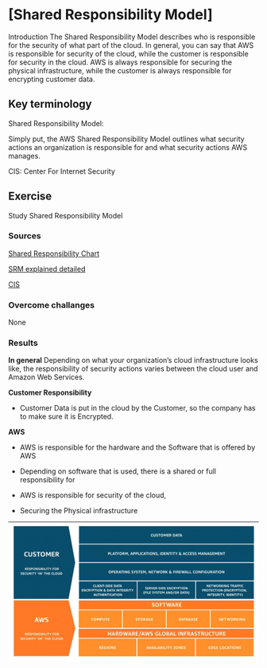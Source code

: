 # [Shared Responsibility Model]

Introduction
The Shared Responsibility Model describes who is responsible for the security of what part of the cloud. In general, you can say that AWS is responsible for security of the cloud, while the customer is responsible for security in the cloud. AWS is always responsible for securing the physical infrastructure, while the customer is always responsible for encrypting customer data.

## Key terminology

Shared Responsibility Model: 

Simply put, the AWS Shared Responsibility Model outlines what security actions an organization is responsible for and what security actions AWS manages. 

CIS: Center For Internet Security

## Exercise

Study Shared Responsibility Model 

### Sources

[Shared Responsibility Chart](https://pages.awscloud.com/apn-tv-authority-to-operate-ep-007.html?trk=apn-tv-carousel)

[SRM explained detailed](https://aws.amazon.com/compliance/shared-responsibility-model/)

[CIS](https://pages.awscloud.com/apn-tv-authority-to-operate-ep-003.html?trk=apn-tv-carousel)

### Overcome challanges
None

### Results

**In general**
Depending on what your organization’s cloud infrastructure looks like, the responsibility of security actions varies between the cloud user and Amazon Web Services.

**Customer Responsibility**
- Customer Data is put in the cloud by the Customer, so the company has to make sure it is Encrypted.  

**AWS**
- AWS is responsible for the hardware and the Software that is offered by AWS
- Depending on software that is used, there is a shared or full responsibility for 



- AWS is responsible for security of the cloud,
- Securing the Physical infrastructure

![srm](../00_includes/SHaredResp.png)
